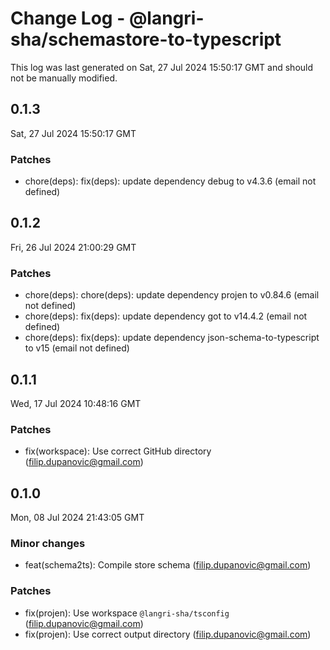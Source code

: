 # Change Log - @langri-sha/schemastore-to-typescript

This log was last generated on Sat, 27 Jul 2024 15:50:17 GMT and should not be manually modified.

<!-- Start content -->

## 0.1.3

Sat, 27 Jul 2024 15:50:17 GMT

### Patches

- chore(deps): fix(deps): update dependency debug to v4.3.6 (email not defined)

## 0.1.2

Fri, 26 Jul 2024 21:00:29 GMT

### Patches

- chore(deps): chore(deps): update dependency projen to v0.84.6 (email not defined)
- chore(deps): fix(deps): update dependency got to v14.4.2 (email not defined)
- chore(deps): fix(deps): update dependency json-schema-to-typescript to v15 (email not defined)

## 0.1.1

Wed, 17 Jul 2024 10:48:16 GMT

### Patches

- fix(workspace): Use correct GitHub directory (filip.dupanovic@gmail.com)

## 0.1.0

Mon, 08 Jul 2024 21:43:05 GMT

### Minor changes

- feat(schema2ts): Compile store schema (filip.dupanovic@gmail.com)

### Patches

- fix(projen): Use workspace `@langri-sha/tsconfig` (filip.dupanovic@gmail.com)
- fix(projen): Use correct output directory (filip.dupanovic@gmail.com)
